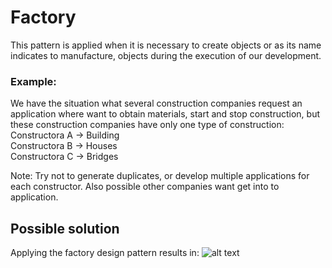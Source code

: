 # Factory

This pattern is applied when it is necessary to create objects or as its name indicates to manufacture, objects during the execution of our development.

### Example:

We have the situation what several construction companies request an application where want to obtain materials, start and stop construction, but these construction companies have only one type of construction:<br/>
Constructora A -> Building<br/>
Constructora B -> Houses<br/>
Constructora C -> Bridges<br/>

Note: Try not to generate duplicates, or develop multiple applications for each constructor. Also possible other companies want get into to application.

## Possible solution
Applying the factory design pattern results in:
![alt text](https://github.com/ANDRESC4N0/design-patterns-samples/blob/dev/factory/Factory.png?raw=true)
